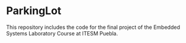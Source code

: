 # ParkingLot
This repository includes the code for the final project of the Embedded Systems Laboratory Course at ITESM Puebla. 
